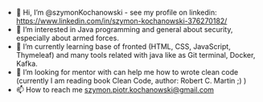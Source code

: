 - 👋 Hi, I’m @szymonKochanowski - see my profile on linkedin: https://www.linkedin.com/in/szymon-kochanowski-376270182/
- 👀 I’m interested in Java programming and general about security, especially about armed forces.
- 🌱 I’m currently learning base of fronted (HTML, CSS, JavaScript, Thymeleaf) and many tools related with java like as Git terminal, Docker, Kafka.
- 💞️ I’m looking for mentor with can help me how to wrote clean code (currently I am reading book Clean Code, author: Robert C. Martin ;) )
- 📫 How to reach me szymon.piotr.kochanowski@gmail.com

<!---
szymonKochanowski/szymonKochanowski is a ✨ special ✨ repository because its `README.md` (this file) appears on your GitHub profile.
You can click the Preview link to take a look at your changes.
--->
